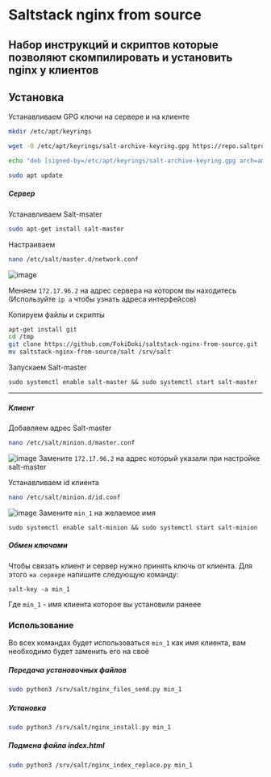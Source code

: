 # Saltstack nginx from source
## Набор инструкций и скриптов которые позволяют скомпилировать и установить nginx у клиентов 

## Установка


Устанавливаем GPG ключи на сервере и на клиенте
```sh
mkdir /etc/apt/keyrings
```
```sh
wget -O /etc/apt/keyrings/salt-archive-keyring.gpg https://repo.saltproject.io/salt/py3/ubuntu/22.04/amd64/SALT-PROJECT-GPG-PUBKEY-2023.gpg
```
```sh
echo "deb [signed-by=/etc/apt/keyrings/salt-archive-keyring.gpg arch=amd64] https://repo.saltproject.io/salt/py3/ubuntu/22.04/amd64/latest jammy main" | sudo tee /etc/apt/sources.list.d/salt.list
```
```sh
sudo apt update
```
##### Сервер



Устанавливаем Salt-msater
```sh
sudo apt-get install salt-master
```

Настраиваем 
```sh
nano /etc/salt/master.d/network.conf
```

![image](https://user-images.githubusercontent.com/23121394/235133396-dbfa1fe3-fdd3-4c90-a09f-81382c9d8403.png)

Меняем `172.17.96.2` на адрес сервера на котором вы находитесь (Используйте `ip a` чтобы узнать адреса интерфейсов)

Копируем файлы и скрипты
```sh
apt-get install git
cd /tmp
git clone https://github.com/FokiDoki/saltstack-nginx-from-source.git
mv saltstack-nginx-from-source/salt /srv/salt
```

Запускаем Salt-master
```
sudo systemctl enable salt-master && sudo systemctl start salt-master
```

---------------

##### Клиент


Добавляем адрес Salt-master
```sh
nano /etc/salt/minion.d/master.conf
```
![image](https://user-images.githubusercontent.com/23121394/235138078-9702e8d0-1595-4818-8a70-227bea8c3beb.png)
Замените `172.17.96.2` на адрес который указали при настройке salt-master


Устанавливаем id клиента
```sh
nano /etc/salt/minion.d/id.conf
```
![image](https://user-images.githubusercontent.com/23121394/235138511-f0a411d7-583a-423d-aa5b-6faa60945240.png)
Замените `min_1` на желаемое имя
```
sudo systemctl enable salt-minion && sudo systemctl start salt-minion
```

##### Обмен ключами

Чтобы связать клиент и сервер нужно принять ключь от клиента. Для этого `на сервере` напишите следующую команду:
```
salt-key -a min_1
```
Где `min_1` - имя клиента которое вы установили ранеее

### Использование

Во всех командах будет использоваться `min_1` как имя клиента, вам необходимо будет заменить его на своё 
##### Передача установочных файлов

```sh
sudo python3 /srv/salt/nginx_files_send.py min_1
```

##### Установка
```sh
sudo python3 /srv/salt/nginx_install.py min_1
```

##### Подмена файла index.html
```sh
sudo python3 /srv/salt/nginx_index_replace.py min_1
```

